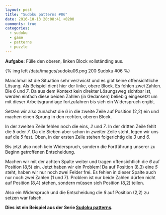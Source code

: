 ```yaml
---
layout: post
title: "Sudoku patterns #06"
date: 2016-10-13 20:08:41 +0200
comments: true
categories:
  - sudoku
  - game
  - patterns
  - puzzle
---
```

__Aufgabe:__ Fülle den oberen, linken Block vollständing aus.

{% img left /data/images/sudoku06.png 200 Sudoku #06 %}

Manchmal ist die Situation sehr verzwickt und es gibt keine
offensichtliche Lösung. Als Beispiel dient hier der linke, obere
Block. Es fehlen zwei Zahlen. Die _6_ und _7_. Da aus dem Kontext kein
direkter Lösungsweg sichtbar ist, werden einfach diese beiden Zahlen
(in Gedanken) beliebig eingesetzt um mit dieser Arbeitsgrundlage
fortzufahren bis sich ein Widerspruch ergibt.

Setzen wir also zunächst die _6_ in die zweite Zeile auf Position
(2,2) ein und machen einen Sprung in den rechten, oberen Block.

In der zweiten Zeile fehlen noch die eins, _2_ und _7_. In der dritten
Zeile fehlt die _5_ oder _7_. Da die Sieben aber schon in zweiter Zeile
steht, legen wir uns auf die _5_ fest. Oben, in der ersten Zeile stehen
folgerichtig die _3_ und _6_.

Bis jetzt also noch kein Widerspruch, sondern die Fortführung unserer
zu Beginn getroffenen Entscheidung.

Machen wir mit der achten Spalte weiter und tragen offensichtlich die
_6_ auf Position (8,5) ein. Jetzt haben wir ein Problem! Da auf Position
(8,3) eine _5_ steht, haben wir nur noch zwei Felder frei. Es fehlen in
dieser Spalte auch nur noch zwei Zahlen (1 und 7). Problem ist nur
beide Zahlen dürfen nicht auf Position (8,4) stehen, sondern müssen
sich Position (8,2) teilen.

Also ein Widerspruch und die Entscheidung die _6_ auf Position (2,2) zu
setzen war falsch.

__Dies ist ein Beispiel aus der Serie
[Sudoku patterns](/blog/sudoku-patterns/)__.
